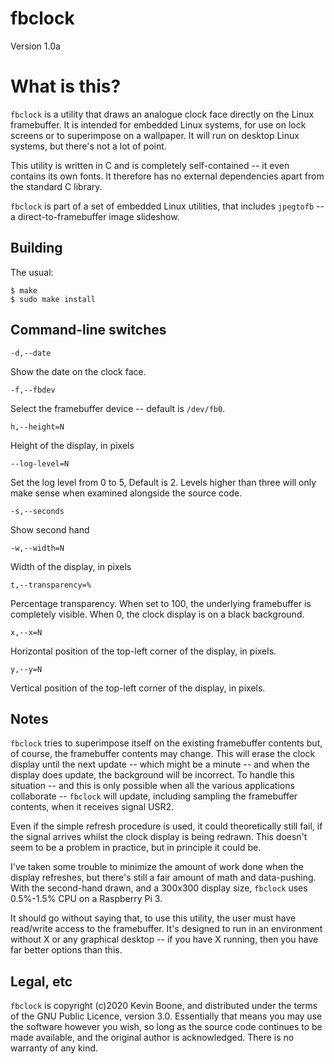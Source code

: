 # fbclock 

Version 1.0a

# What is this?

`fbclock` is a utility that draws an analogue clock face directly
on the Linux framebuffer. It is intended for embedded Linux systems,
for use on lock screens or to superimpose on a wallpaper.
It will run on desktop Linux systems, but there's not a lot of point.

This utility is written in C and is completely self-contained -- 
it even contains its own fonts. It therefore has no external
dependencies apart from the standard C library.

`fbclock` is part of a set of embedded Linux utilities, that includes
`jpegtofb` -- a direct-to-framebuffer image slideshow.

## Building

The usual:

    $ make
    $ sudo make install

## Command-line switches

`-d,--date`

Show the date on the clock face.

`-f,--fbdev`

Select the framebuffer device -- default is `/dev/fb0`.

`h,--height=N` 

Height of the display, in pixels

`--log-level=N`

Set the log level from 0 to 5, Default is 2. Levels higher than
three will only make sense when examined alongside the source
code.

`-s,--seconds` 

Show second hand

`-w,--width=N`

Width of the display, in pixels

`t,--transparency=%`

Percentage transparency. When set to 100, the underlying framebuffer
is completely visible. When 0, the clock display is on a black
background.

`x,--x=N`

Horizontal position of the top-left corner of the display, in pixels.

`y,--y=N`

Vertical position of the top-left corner of the display, in pixels.

## Notes

`fbclock` tries to superimpose itself on the existing framebuffer
contents but, of course, the framebuffer contents may change.
This will erase the clock display until the next update -- which
might be a minute -- and when the display does update, the background
will be incorrect. To handle this situation -- and this is only 
possible when all the various applications collaborate -- `fbclock`
will update, including sampling the framebuffer contents, when it receives
signal USR2. 

Even if the simple refresh procedure is used, it could theoretically
still fail, if the signal arrives whilst the clock display is
being redrawn. This doesn't seem to be a problem in practice, 
but in principle it could be.

I've taken some trouble to minimize the amount of work done when
the display refreshes, but there's still a fair amount of math
and data-pushing. 
With the second-hand drawn, and a 300x300 display size, `fbclock` uses
0.5%-1.5% CPU on a Raspberry Pi 3. 

It should go without saying that, to use this utility, the user must
have read/write access to the framebuffer. It's designed to run 
in an environment without X or any graphical desktop -- if you
have X running, then you have far better options than this.

## Legal, etc

`fbclock` is copyright (c)2020 Kevin Boone, and distributed under the
terms of the GNU Public Licence, version 3.0. Essentially that means
you may use the software however you wish, so long as the source
code continues to be made available, and the original author is
acknowledged. There is no warranty of any kind.


